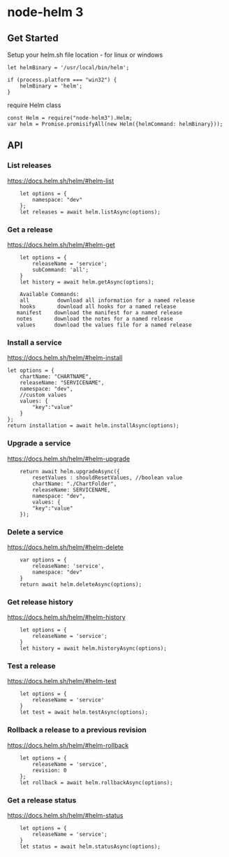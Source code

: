 # node-helm 3

## Get Started

Setup your helm.sh file location - for linux or windows
```
let helmBinary = '/usr/local/bin/helm';

if (process.platform === "win32") {
    helmBinary = 'helm';
}
```

require Helm class
```
const Helm = require("node-helm3").Helm;
var helm = Promise.promisifyAll(new Helm({helmCommand: helmBinary}));
```

## API

### List releases
https://docs.helm.sh/helm/#helm-list
```
    let options = {
        namespace: "dev"
    };
    let releases = await helm.listAsync(options);  
```

### Get a release
https://docs.helm.sh/helm/#helm-get
```
    let options = {
        releaseName = 'service';
        subCommand: 'all';
    }
    let history = await helm.getAsync(options);  
```
```
    Available Commands:
    all         download all information for a named release
    hooks       download all hooks for a named release
   manifest    download the manifest for a named release
   notes       download the notes for a named release
   values      download the values file for a named release 
```

### Install a service
https://docs.helm.sh/helm/#helm-install
```
let options = {
    chartName: "CHARTNAME",
    releaseName: "SERVICENAME",        
    namespace: "dev",        
    //custom values
    values: {
        "key":"value"
    }
};
return installation = await helm.installAsync(options);  
```


### Upgrade a service
https://docs.helm.sh/helm/#helm-upgrade
```
    return await helm.upgradeAsync({
        resetValues : shouldResetValues, //boolean value
        chartName: "./ChartFolder",
        releaseName: SERVICENAME,
        namespace: "dev",
        values: {
        "key":"value"
    });  
```

### Delete a service
https://docs.helm.sh/helm/#helm-delete
```
    var options = {
        releaseName: 'service',
        namespace: "dev"
    }
    return await helm.deleteAsync(options);
```

### Get release history
https://docs.helm.sh/helm/#helm-history
```    
    let options = {
        releaseName = 'service';
    }
    let history = await helm.historyAsync(options);  
```

### Test a release
https://docs.helm.sh/helm/#helm-test
```    
    let options = {
        releaseName = 'service'
    }
    let test = await helm.testAsync(options);  
```


### Rollback a release to a previous revision
https://docs.helm.sh/helm/#helm-rollback
```    
    let options = {
        releaseName = 'service',
        revision: 0
    };
    let rollback = await helm.rollbackAsync(options);  
```


### Get a release status
https://docs.helm.sh/helm/#helm-status
```    
    let options = {
        releaseName = 'service';
    }
    let status = await helm.statusAsync(options);  
```
